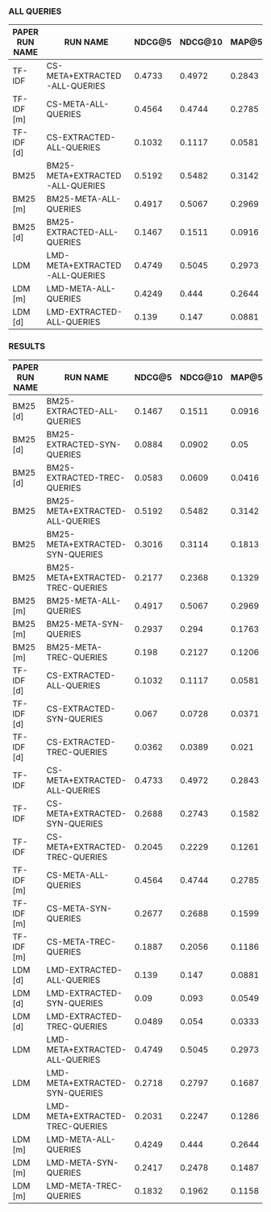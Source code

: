 ### ALL QUERIES

|PAPER RUN NAME| RUN NAME                         |       NDCG@5 |       NDCG@10 |       MAP@5 |       MAP@10 |
|--------------|----------------------------------|--------------|---------------|-------------|--------------|
| TF-IDF       | CS-META+EXTRACTED-ALL-QUERIES    |       0.4733 |        0.4972 |      0.2843 |       0.3728 |
| TF-IDF [m]   | CS-META-ALL-QUERIES              |       0.4564 |        0.4744 |      0.2785 |       0.3588 |
| TF-IDF [d]   | CS-EXTRACTED-ALL-QUERIES         |       0.1032 |        0.1117 |      0.0581 |       0.0708 |
| BM25         | BM25-META+EXTRACTED-ALL-QUERIES  |       0.5192 |        0.5482 |      0.3142 |       0.4187 |
| BM25 [m]     | BM25-META-ALL-QUERIES            |       0.4917 |        0.5067 |      0.2969 |       0.3857 |
| BM25 [d]     | BM25-EXTRACTED-ALL-QUERIES       |       0.1467 |        0.1511 |      0.0916 |       0.1036 |
| LDM          | LMD-META+EXTRACTED-ALL-QUERIES   |       0.4749 |        0.5045 |      0.2973 |       0.3823 |
| LDM [m]      | LMD-META-ALL-QUERIES             |       0.4249 |        0.444  |      0.2644 |       0.3363 |
| LDM [d]      | LMD-EXTRACTED-ALL-QUERIES        |       0.139  |        0.147  |      0.0881 |       0.1008 |

### RESULTS

|PAPER RUN NAME| RUN NAME                         |       NDCG@5 |       NDCG@10 |       MAP@5 |       MAP@10 |
|--------------|----------------------------------|--------------|---------------|-------------|--------------|
| BM25 [d]     | BM25-EXTRACTED-ALL-QUERIES       |       0.1467 |        0.1511 |      0.0916 |       0.1036 |
| BM25 [d]     | BM25-EXTRACTED-SYN-QUERIES       |       0.0884 |        0.0902 |      0.05   |       0.0584 |
| BM25 [d]     | BM25-EXTRACTED-TREC-QUERIES      |       0.0583 |        0.0609 |      0.0416 |       0.0452 |
| BM25         | BM25-META+EXTRACTED-ALL-QUERIES  |       0.5192 |        0.5482 |      0.3142 |       0.4187 |
| BM25         | BM25-META+EXTRACTED-SYN-QUERIES  |       0.3016 |        0.3114 |      0.1813 |       0.2397 |
| BM25         | BM25-META+EXTRACTED-TREC-QUERIES |       0.2177 |        0.2368 |      0.1329 |       0.1789 |
| BM25 [m]     | BM25-META-ALL-QUERIES            |       0.4917 |        0.5067 |      0.2969 |       0.3857 |
| BM25 [m]     | BM25-META-SYN-QUERIES            |       0.2937 |        0.294  |      0.1763 |       0.2242 |
| BM25 [m]     | BM25-META-TREC-QUERIES           |       0.198  |        0.2127 |      0.1206 |       0.1615 |
| TF-IDF [d]   | CS-EXTRACTED-ALL-QUERIES         |       0.1032 |        0.1117 |      0.0581 |       0.0708 |
| TF-IDF [d]   | CS-EXTRACTED-SYN-QUERIES         |       0.067  |        0.0728 |      0.0371 |       0.0462 |
| TF-IDF [d]   | CS-EXTRACTED-TREC-QUERIES        |       0.0362 |        0.0389 |      0.021  |       0.0246 |
| TF-IDF       | CS-META+EXTRACTED-ALL-QUERIES    |       0.4733 |        0.4972 |      0.2843 |       0.3728 |
| TF-IDF       | CS-META+EXTRACTED-SYN-QUERIES    |       0.2688 |        0.2743 |      0.1582 |       0.2038 |
| TF-IDF       | CS-META+EXTRACTED-TREC-QUERIES   |       0.2045 |        0.2229 |      0.1261 |       0.169  |
| TF-IDF [m]   | CS-META-ALL-QUERIES              |       0.4564 |        0.4744 |      0.2785 |       0.3588 |
| TF-IDF [m]   | CS-META-SYN-QUERIES              |       0.2677 |        0.2688 |      0.1599 |       0.202  |
| TF-IDF [m]   | CS-META-TREC-QUERIES             |       0.1887 |        0.2056 |      0.1186 |       0.1568 |
| LDM [d]      | LMD-EXTRACTED-ALL-QUERIES        |       0.139  |        0.147  |      0.0881 |       0.1008 |
| LDM [d]      | LMD-EXTRACTED-SYN-QUERIES        |       0.09   |        0.093  |      0.0549 |       0.0628 |
| LDM [d]      | LMD-EXTRACTED-TREC-QUERIES       |       0.0489 |        0.054  |      0.0333 |       0.038  |
| LDM          | LMD-META+EXTRACTED-ALL-QUERIES   |       0.4749 |        0.5045 |      0.2973 |       0.3823 |
| LDM          | LMD-META+EXTRACTED-SYN-QUERIES   |       0.2718 |        0.2797 |      0.1687 |       0.2131 |
| LDM          | LMD-META+EXTRACTED-TREC-QUERIES  |       0.2031 |        0.2247 |      0.1286 |       0.1692 |
| LDM [m]      | LMD-META-ALL-QUERIES             |       0.4249 |        0.444  |      0.2644 |       0.3363 |
| LDM [m]      | LMD-META-SYN-QUERIES             |       0.2417 |        0.2478 |      0.1487 |       0.1871 |
| LDM [m]      | LMD-META-TREC-QUERIES            |       0.1832 |        0.1962 |      0.1158 |       0.1493 |
